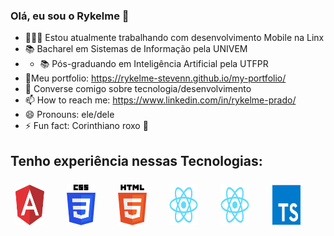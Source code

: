 ### Olá, eu sou o Rykelme 👋

- 👨🏻‍💻 Estou atualmente trabalhando com desenvolvimento Mobile na Linx
- 📚 Bacharel em Sistemas de Informação pela UNIVEM
- - 📚 Pós-graduando em Inteligência Artificial pela UTFPR
- 🧾Meu portfolio: https://rykelme-stevenn.github.io/my-portfolio/
- 💬 Converse comigo sobre tecnologia/desenvolvimento
- 📫 How to reach me: https://www.linkedin.com/in/rykelme-prado/
- 😄 Pronouns: ele/dele
- ⚡ Fun fact: Corinthiano roxo 🦅

<h2>Tenho experiência nessas Tecnologias:</h2>
<div style="display: flex; margin-top: 16px;">
    <img id="image-footer" src="./images/Angular.svg" style="width: 46px; height: auto; padding: 8px !important; margin-right: 20px !important;" alt="">
    <!-- <p>  </p> -->
    <img id="image-footer" src="./images/CSS.svg" alt="" style="width: 46px; height: auto; padding: 8px !important; margin-right: 20px !important;">
    <!-- <p>  </p> -->
    <img id="image-footer" src="./images/HTML.svg" alt="" style="width: 46px; height: auto; padding: 8px !important; margin-right: 20px !important;">
    <!-- <p>  </p> -->
    <img id="image-footer" src="./images/React Native.svg" alt="" style="width: 46px; height: auto; padding: 8px !important; margin-right: 20px !important;">
    <!-- <p>  </p> -->
    <img id="image-footer" src="./images/React.svg" alt="" style="width: 46px; height: auto; padding: 8px !important; margin-right: 20px !important;">
    <!-- <p>  </p> -->
    <img id="image-footer" src="./images/Typescript.svg" alt="" style="width: 46px; height: auto; padding: 8px !important; margin-right: 20px !important;">
</div>
